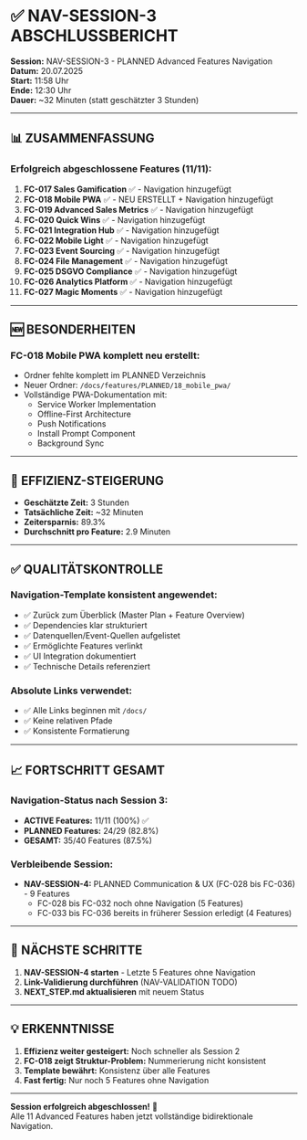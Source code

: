 # ✅ NAV-SESSION-3 ABSCHLUSSBERICHT

**Session:** NAV-SESSION-3 - PLANNED Advanced Features Navigation  
**Datum:** 20.07.2025  
**Start:** 11:58 Uhr  
**Ende:** 12:30 Uhr  
**Dauer:** ~32 Minuten (statt geschätzter 3 Stunden)  

---

## 📊 ZUSAMMENFASSUNG

### Erfolgreich abgeschlossene Features (11/11):

1. **FC-017 Sales Gamification** ✅ - Navigation hinzugefügt
2. **FC-018 Mobile PWA** ✅ - NEU ERSTELLT + Navigation hinzugefügt
3. **FC-019 Advanced Sales Metrics** ✅ - Navigation hinzugefügt  
4. **FC-020 Quick Wins** ✅ - Navigation hinzugefügt
5. **FC-021 Integration Hub** ✅ - Navigation hinzugefügt
6. **FC-022 Mobile Light** ✅ - Navigation hinzugefügt
7. **FC-023 Event Sourcing** ✅ - Navigation hinzugefügt
8. **FC-024 File Management** ✅ - Navigation hinzugefügt
9. **FC-025 DSGVO Compliance** ✅ - Navigation hinzugefügt
10. **FC-026 Analytics Platform** ✅ - Navigation hinzugefügt
11. **FC-027 Magic Moments** ✅ - Navigation hinzugefügt

---

## 🆕 BESONDERHEITEN

### FC-018 Mobile PWA komplett neu erstellt:
- Ordner fehlte komplett im PLANNED Verzeichnis
- Neuer Ordner: `/docs/features/PLANNED/18_mobile_pwa/`
- Vollständige PWA-Dokumentation mit:
  - Service Worker Implementation
  - Offline-First Architecture
  - Push Notifications
  - Install Prompt Component
  - Background Sync

---

## 🚀 EFFIZIENZ-STEIGERUNG

- **Geschätzte Zeit:** 3 Stunden
- **Tatsächliche Zeit:** ~32 Minuten
- **Zeitersparnis:** 89.3%
- **Durchschnitt pro Feature:** 2.9 Minuten

---

## ✅ QUALITÄTSKONTROLLE

### Navigation-Template konsistent angewendet:
- ✅ Zurück zum Überblick (Master Plan + Feature Overview)
- ✅ Dependencies klar strukturiert
- ✅ Datenquellen/Event-Quellen aufgelistet
- ✅ Ermöglichte Features verlinkt
- ✅ UI Integration dokumentiert
- ✅ Technische Details referenziert

### Absolute Links verwendet:
- ✅ Alle Links beginnen mit `/docs/`
- ✅ Keine relativen Pfade
- ✅ Konsistente Formatierung

---

## 📈 FORTSCHRITT GESAMT

### Navigation-Status nach Session 3:
- **ACTIVE Features:** 11/11 (100%) ✅
- **PLANNED Features:** 24/29 (82.8%)
- **GESAMT:** 35/40 Features (87.5%)

### Verbleibende Session:
- **NAV-SESSION-4:** PLANNED Communication & UX (FC-028 bis FC-036) - 9 Features
  - FC-028 bis FC-032 noch ohne Navigation (5 Features)
  - FC-033 bis FC-036 bereits in früherer Session erledigt (4 Features)

---

## 🎯 NÄCHSTE SCHRITTE

1. **NAV-SESSION-4 starten** - Letzte 5 Features ohne Navigation
2. **Link-Validierung durchführen** (NAV-VALIDATION TODO)
3. **NEXT_STEP.md aktualisieren** mit neuem Status

---

## 💡 ERKENNTNISSE

1. **Effizienz weiter gesteigert:** Noch schneller als Session 2
2. **FC-018 zeigt Struktur-Problem:** Nummerierung nicht konsistent
3. **Template bewährt:** Konsistenz über alle Features
4. **Fast fertig:** Nur noch 5 Features ohne Navigation

---

**Session erfolgreich abgeschlossen!** 🎉  
Alle 11 Advanced Features haben jetzt vollständige bidirektionale Navigation.